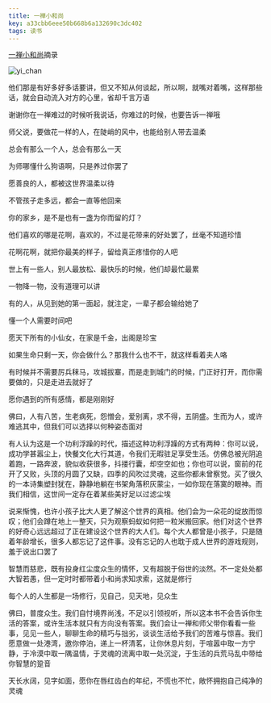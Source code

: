 ```yaml
---
title: 一禅小和尚
key: a33cbb6eee50b668b6a132690c3dc402
tags: 读书
---
```


[一禅小和尚]((https://book.douban.com/subject/27126634/))摘录

![yi_chan](http://118.24.108.205:8086/pic/blog/yi_chan_xiao_he_shang.jpg)

<!--more-->

他们那是有好多好多话要讲，但又不知从何谈起，所以啊，就嘴对着嘴，这样那些话，就会自动流入对方的心里，省却千言万语

谢谢你在一禅难过的时候听我说话，你难过的时候，也要告诉一禅哦

师父说，要做花一样的人，在陡峭的风中，也能给别人带去温柔

总会有那么一个人，总会有那么一天

为师哪懂什么狗语啊，只是养过你罢了

愿善良的人，都被这世界温柔以待

不管孩子走多远，都会一直等他回来

你的家乡，是不是也有一盏为你而留的灯？

他们喜欢的哪是花啊，喜欢的，不过是花带来的好处罢了，丝毫不知道珍惜

花啊花啊，就把你最美的样子，留给真正疼惜你的人吧

世上有一些人，别人最放松、最快乐的时候，他们却最忙最累

一物降一物，没有道理可以讲

有的人，从见到她的第一面起，就注定，一辈子都会输给她了

懂一个人需要时间吧

愿天下所有的小仙女，在家是千金，出阁是珍宝

如果生命只剩一天，你会做什么？那我什么也不干，就这样看着夫人咯

有时候并不需要厉兵秣马，攻城拔寨，而是走到城门的时候，门正好打开，而你需要做的，只是走进去就好了

愿你遇到的所有感情，都是刚刚好

佛曰，人有八苦，生老病死，怨憎会，爱别离，求不得，五阴盛。生而为人，或许难逃其中，但我们可以选择以何种姿态面对

有人认为这是一个功利浮躁的时代，描述这种功利浮躁的方式有两种：你可以说，成功学甚嚣尘上，快餐文化大行其道，令我们无暇驻足享受生活。仿佛总被光阴追着跑，一路奔波，貌似收获很多，抖搂行囊，却空空如也；你也可以说，窗前的花开了又败，头顶的月圆了又缺，四季的风吹过灵魂，这些你都未曾察觉。买了很久的一本诗集塑封犹在，静静地躺在书架角落积灰蒙尘，一如你现在落寞的眼神。而我们相信，这世间一定存在着某些美好足以过滤尘埃

说来惭愧，也许小孩子比大人更了解这个世界的真相。他们会为一朵花的绽放而惊叹；他们会蹲在地上一整天，只为观察蚂蚁如何把一粒米搬回家。他们对这个世界的好奇心远远超过了正在建设这个世界的大人们。每个大人都曾是小孩子，只是随着年龄增长，很多人都忘记了这件事。没有忘记的人也耽于成人世界的游戏规则，羞于说出口罢了

智慧而慈悲，既有投身红尘度众生的情怀，又有超脱于俗世的淡然。不一定处处都大智若愚，但一定时时都带着小和尚求知求索，这就是修行

每个人的人生都是一场修行，见自己，见天地，见众生

佛曰，普度众生。我们自忖境界尚浅，不足以引领视听，所以这本书不会告诉你生活的答案，或许生活本就只有方向没有答案。我们会让一禅和师父带你看看一些事，见见一些人，聊聊生命的精巧与拙劣，谈谈生活给予我们的苦难与惊喜。我们愿意做一处港湾，邀你停泊，递上一杯清茗，让你休息片刻，于喧嚣中取一方宁静，于冷漠中取一隅温情，于灵魂的流离中取一处沉淀，于生活的兵荒马乱中带给你智慧的跫音

天长水阔，见字如面，愿你在唇红齿白的年纪，不慌也不忙，敞怀拥抱自己纯净的灵魂